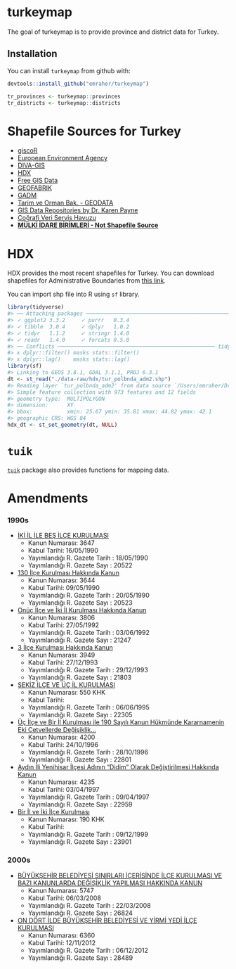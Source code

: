 
<!-- README.md is generated from README.Rmd. Please edit that file -->

# turkeymap

<!-- badges: start -->
<!-- badges: end -->

The goal of turkeymap is to provide province and district data for
Turkey.

## Installation

You can install `turkeymap` from github with:

``` r
devtools::install_github("emraher/turkeymap")

tr_provinces <- turkeymap::provinces
tr_districts <- turkeymap::districts
```

# Shapefile Sources for Turkey

-   [giscoR](https://github.com/dieghernan/giscoR)
-   [European Environment
    Agency](https://www.eea.europa.eu/data-and-maps/data/eea-reference-grids-2/gis-files/turkey-shapefile)
-   [DIVA-GIS](http://biogeo.ucdavis.edu/data/diva/adm/TUR_adm.zip)
-   [HDX](https://data.humdata.org/dataset/turkey-administrative-boundaries-levels-0-1-2)
-   [Free GIS Data](http://freegisdata.org/place/224880/)
-   [GEOFABRIK](http://download.geofabrik.de/europe/turkey.html)
-   [GADM](https://gadm.org/download_country_v3.html)
-   [Tarim ve Orman Bak. - GEODATA](http://geodata.ormansu.gov.tr/)
-   [GIS Data Repositories by Dr. Karen
    Payne](https://docs.google.com/spreadsheets/d/1utQRlrX3lJniBjWE3rNjLZeTRsbjH-zdjxNmXhhvO9Q/htmlview)
-   [Coğrafi Veri Servis
    Havuzu](https://cbs.csb.gov.tr/cografi-veri-servis-havuzu-i-5438)
-   **[MÜLKİ İDARE BİRİMLERİ - Not Shapefile
    Source](https://www.e-icisleri.gov.tr/Anasayfa/MulkiIdariBolumleri.aspx)**

# HDX

HDX provides the most recent shapefiles for Turkey. You can download
shapefiles for Administrative Boundaries from [this
link](https://data.humdata.org/dataset/turkey-administrative-boundaries-levels-0-1-2).

You can import shp file into R using `sf` library.

``` r
library(tidyverse)
#> ── Attaching packages ─────────────────────────────────────────────── tidyverse 1.3.0 ──
#> ✓ ggplot2 3.3.2     ✓ purrr   0.3.4
#> ✓ tibble  3.0.4     ✓ dplyr   1.0.2
#> ✓ tidyr   1.1.2     ✓ stringr 1.4.0
#> ✓ readr   1.4.0     ✓ forcats 0.5.0
#> ── Conflicts ────────────────────────────────────────────────── tidyverse_conflicts() ──
#> x dplyr::filter() masks stats::filter()
#> x dplyr::lag()    masks stats::lag()
library(sf)
#> Linking to GEOS 3.8.1, GDAL 3.1.1, PROJ 6.3.1
dt <- st_read("./data-raw/hdx/tur_polbnda_adm2.shp")
#> Reading layer `tur_polbnda_adm2' from data source `/Users/emraher/Dropbox/gitRepos/SourcesOnGitHub/turkeymap/data-raw/hdx/tur_polbnda_adm2.shp' using driver `ESRI Shapefile'
#> Simple feature collection with 973 features and 12 fields
#> geometry type:  MULTIPOLYGON
#> dimension:      XY
#> bbox:           xmin: 25.67 ymin: 35.81 xmax: 44.82 ymax: 42.1
#> geographic CRS: WGS 84
hdx_dt <- st_set_geometry(dt, NULL)
```

# `tuik`

[`tuik`](https://github.com/emraher/tuik) package also provides
functions for mapping data.

# Amendments

### 1990s

-   [İKİ İL İLE BEŞ İLÇE
    KURULMASI](http://www.mevzuat.gov.tr/MevzuatMetin/1.5.3647.pdf)
    -   Kanun Numarası: 3647
    -   Kabul Tarihi: 16/05/1990
    -   Yayımlandığı R. Gazete Tarih : 18/05/1990
    -   Yayımlandığı R. Gazete Sayı : 20522
-   [130 İlçe Kurulması Hakkında
    Kanun](http://www.resmigazete.gov.tr/arsiv/20523.pdf)
    -   Kanun Numarası: 3644
    -   Kabul Tarihi: 09/05/1990
    -   Yayımlandığı R. Gazete Tarih : 20/05/1990
    -   Yayımlandığı R. Gazete Sayı : 20523
-   [Onüç İlçe ve İki İl Kurulması Hakkında
    Kanun](http://www.resmigazete.gov.tr/arsiv/21247_1.pdf)
    -   Kanun Numarası: 3806
    -   Kabul Tarihi: 27/05/1992
    -   Yayımlandığı R. Gazete Tarih : 03/06/1992
    -   Yayımlandığı R. Gazete Sayı : 21247
-   [3 İlçe Kurulması Hakkında
    Kanun](http://www.mevzuat.gov.tr/MevzuatMetin/1.5.3949.pdf)
    -   Kanun Numarası: 3949
    -   Kabul Tarihi: 27/12/1993
    -   Yayımlandığı R. Gazete Tarih : 29/12/1993
    -   Yayımlandığı R. Gazete Sayı : 21803
-   [SEKİZ İLÇE VE ÜÇ İL
    KURULMASI](http://www.mevzuat.gov.tr/MevzuatMetin/4.5.550.pdf)
    -   Kanun Numarası: 550 KHK
    -   Kabul Tarihi:
    -   Yayımlandığı R. Gazete Tarih : 06/06/1995
    -   Yayımlandığı R. Gazete Sayı : 22305
-   [Üç İlçe ve Bir İl Kurulması ile 190 Sayılı Kanun Hükmünde
    Kararnamenin Eki Cetvellerde
    Değişiklik…](http://www.resmigazete.gov.tr/arsiv/22801.pdf)
    -   Kanun Numarası: 4200
    -   Kabul Tarihi: 24/10/1996
    -   Yayımlandığı R. Gazete Tarih : 28/10/1996
    -   Yayımlandığı R. Gazete Sayı : 22801
-   [Aydın İli Yenihisar İlçesi Adının “Didim” Olarak Değiştirilmesi
    Hakkında Kanun](http://www.resmigazete.gov.tr/arsiv/22959.pdf)
    -   Kanun Numarası: 4235
    -   Kabul Tarihi: 03/04/1997
    -   Yayımlandığı R. Gazete Tarih : 09/04/1997
    -   Yayımlandığı R. Gazete Sayı : 22959
-   [Bir İl ve İki İlçe
    Kurulması](http://www.resmigazete.gov.tr/arsiv/23901.pdf)
    -   Kanun Numarası: 190 KHK
    -   Kabul Tarihi:
    -   Yayımlandığı R. Gazete Tarih : 09/12/1999
    -   Yayımlandığı R. Gazete Sayı : 23901

### 2000s

-   [BÜYÜKŞEHİR BELEDİYESİ SINIRLARI İÇERİSİNDE İLÇE KURULMASI VE BAZI
    KANUNLARDA DEĞİŞİKLİK YAPILMASI HAKKINDA
    KANUN](http://www.resmigazete.gov.tr/eskiler/2008/03/20080322M1-1.htm)
    -   Kanun Numarası: 5747
    -   Kabul Tarihi: 06/03/2008
    -   Yayımlandığı R. Gazete Tarih : 22/03/2008
    -   Yayımlandığı R. Gazete Sayı : 26824
-   [ON DÖRT İLDE BÜYÜKŞEHİR BELEDİYESİ VE YİRMİ YEDİ İLÇE
    KURULMASI](http://www.mevzuat.gov.tr/MevzuatMetin/1.5.6360.pdf)
    -   Kanun Numarası: 6360
    -   Kabul Tarihi: 12/11/2012
    -   Yayımlandığı R. Gazete Tarih : 06/12/2012
    -   Yayımlandığı R. Gazete Sayı : 28489
